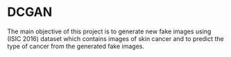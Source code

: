 # DCGAN

The main objective of this project is to generate new fake images using (ISIC 2016) dataset which contains images of skin cancer and to predict the type of cancer from the generated fake images.
